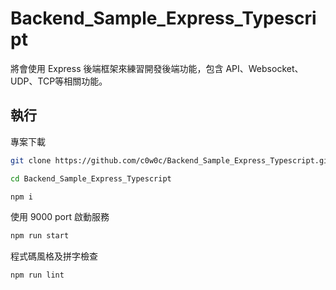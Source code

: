 # Backend_Sample_Express_Typescript

將會使用 Express 後端框架來練習開發後端功能，包含 API、Websocket、UDP、TCP等相關功能。

## 執行

專案下載

```bash
git clone https://github.com/c0w0c/Backend_Sample_Express_Typescript.git

cd Backend_Sample_Express_Typescript

npm i
```

使用 9000 port 啟動服務

```bash
npm run start
```

程式碼風格及拼字檢查

```bash
npm run lint
```
